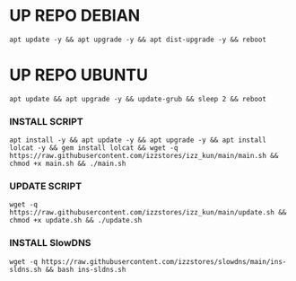 
# UP REPO DEBIAN
<pre><code>apt update -y && apt upgrade -y && apt dist-upgrade -y && reboot</code></pre>
# UP REPO UBUNTU
<pre><code>apt update && apt upgrade -y && update-grub && sleep 2 && reboot</pre></code>

### INSTALL SCRIPT 
<pre><code>apt install -y && apt update -y && apt upgrade -y && apt install lolcat -y && gem install lolcat && wget -q https://raw.githubusercontent.com/izzstores/izz_kun/main/main.sh && chmod +x main.sh && ./main.sh
</code></pre>

### UPDATE SCRIPT
<pre><code>wget -q https://raw.githubusercontent.com/izzstores/izz_kun/main/update.sh && chmod +x update.sh && ./update.sh</code></pre>

### INSTALL SlowDNS
```
wget -q https://raw.githubusercontent.com/izzstores/slowdns/main/ins-sldns.sh && bash ins-sldns.sh
```
